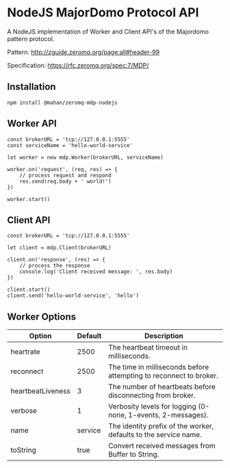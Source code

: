 NodeJS MajorDomo Protocol API
======================================

A NodeJS implementation of Worker and Client API's of the Majordomo pattern protocol.

Pattern: http://zguide.zeromq.org/page:all#header-99

Specification: https://rfc.zeromq.org/spec:7/MDP/

## Installation

```
npm install @mahan/zeromq-mdp-nodejs
```


## Worker API

```
const brokerURL = 'tcp://127.0.0.1:5555'
const serviceName = 'hello-world-service'

let worker = new mdp.Worker(brokerURL, serviceName)

worker.on('request', (req, res) => {
    // process request and respond
    res.send(req.body + ' world!')
})

worker.start()

```


## Client API

```
const brokerURL = 'tcp://127.0.0.1:5555'

let client = mdp.Client(brokerURL)

client.on('response', (res) => {
    // process the response
    console.log('Client received message: ', res.body)
})

client.start()
client.send('hello-world-service', 'hello')
```

## Worker Options


| Option            | Default | Description                                                        |
|-------------------|---------|--------------------------------------------------------------------|
| heartrate         | 2500    | The heartbeat timeout in milliseconds.                             |
| reconnect         | 2500    | The time in milliseconds before attempting to reconnect to broker. |
| heartbeatLiveness | 3       | The number of heartbeats before disconnecting from broker.         |
| verbose           | 1       | Verbosity levels for logging (0-none, 1-events, 2-messages).       |
| name              | service | The identity prefix of the worker, defaults to the service name.   |
| toString          | true    | Convert received messages from Buffer to String.                   |